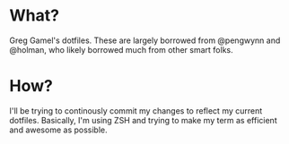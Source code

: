 # What?
Greg Gamel's dotfiles. These are largely borrowed from @pengwynn and @holman, who likely borrowed much from other smart folks.

# How?
I'll be trying to continously commit my changes to reflect my current dotfiles. Basically, I'm using ZSH and trying to make my term as efficient and awesome as possible.

